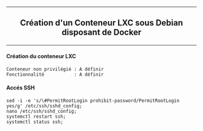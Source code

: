 --------------------------------------------------------------------------------------------------------------------------------------------
## <p align='center'> Création d'un Conteneur LXC sous Debian disposant de Docker </p>
--------------------------------------------------------------------------------------------------------------------------------------------

#### Création du conteneur LXC
```
Conteneur non privilégié : A définir
Fonctionnalité           : A définir
```


#### Accés SSH
```
sed -i -e 's/\#PermitRootLogin prohibit-password/PermitRootLogin yes/g' /etc/ssh/sshd_config;
nano /etc/ssh/sshd_config;
systemctl restart ssh;
systemctl status ssh;
```
